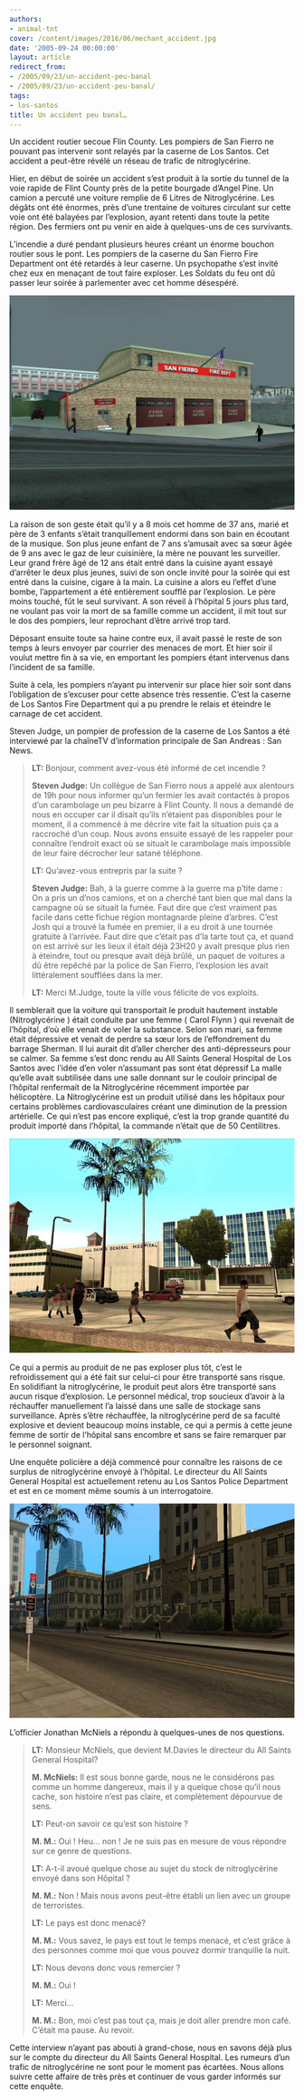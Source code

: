 ```yaml
---
authors:
- animal-tnt
cover: /content/images/2016/06/mechant_accident.jpg
date: '2005-09-24 00:00:00'
layout: article
redirect_from:
- /2005/09/23/un-accident-peu-banal
- /2005/09/23/un-accident-peu-banal/
tags:
- los-santos
title: Un accident peu banal…
---
```



Un accident routier secoue Flin County. Les pompiers de San Fierro ne pouvant pas intervenir sont relayés par la caserne de Los Santos. Cet accident a peut-être révélé un réseau de trafic de nitroglycérine.

Hier, en début de soirée un accident s’est produit à la sortie du tunnel de la voie rapide de Flint County près de la petite bourgade d’Angel Pine. Un camion a percuté une voiture remplie de 6 Litres de Nitroglycérine. Les dégâts ont été énormes, près d’une trentaine de voitures circulant sur cette voie ont été balayées par l’explosion, ayant retenti dans toute la petite région. Des fermiers ont pu venir en aide à quelques-uns de ces survivants.

L’incendie a duré pendant plusieurs heures créant un énorme bouchon routier sous le pont. Les pompiers de la caserne du San Fierro Fire Department ont été retardés à leur caserne. Un psychopathe s’est invité chez eux en menaçant de tout faire exploser. Les Soldats du feu ont dû passer leur soirée à parlementer avec cet homme désespéré.

![](/content/images/2005/01/San%20Fierro%20Fire%20Department.jpg)

La raison de son geste était qu’il y a 8 mois cet homme de 37 ans, marié et père de 3 enfants s’était tranquillement endormi dans son bain en écoutant de la musique. Son plus jeune enfant de 7 ans s’amusait avec sa sœur âgée de 9 ans avec le gaz de leur cuisinière, la mère ne pouvant les surveiller. Leur grand frère âgé de 12 ans était entré dans la cuisine ayant essayé d’arrêter le deux plus jeunes, suivi de son oncle invité pour la soirée qui est entré dans la cuisine, cigare à la main. La cuisine a alors eu l’effet d’une bombe, l’appartement a été entièrement soufflé par l’explosion. Le père moins touché, fût le seul survivant. A son réveil à l’hôpital 5 jours plus tard, ne voulant pas voir la mort de sa famille comme un accident, il mit tout sur le dos des pompiers, leur reprochant d’être arrivé trop tard.

Déposant ensuite toute sa haine contre eux, il avait passé le reste de son temps à leurs envoyer par courrier des menaces de mort. Et hier soir il voulut mettre fin à sa vie, en emportant les pompiers étant intervenus dans l’incident de sa famille.

Suite à cela, les pompiers n’ayant pu intervenir sur place hier soir sont dans l’obligation de s’excuser pour cette absence très ressentie. C’est la caserne de Los Santos Fire Department qui a pu prendre le relais et éteindre le carnage de cet accident.

Steven Judge, un pompier de profession de la caserne de Los Santos a été interviewé par la chaîneTV d’information principale de San Andreas : San News.

> **LT:** Bonjour, comment avez-vous été informé de cet incendie ?
> 
> **Steven Judge:** Un collègue de San Fierro nous a appelé aux alentours de 19h pour nous informer qu’un fermier les avait contactés à propos d’un carambolage un peu bizarre à Flint County. Il nous a demandé de nous en occuper car il disait qu’ils n’étaient pas disponibles pour le moment, il a commencé à me décrire vite fait la situation puis ça a raccroché d’un coup. Nous avons ensuite essayé de les rappeler pour connaître l’endroit exact où se situait le carambolage mais impossible de leur faire décrocher leur satané téléphone.
> 
> **LT:** Qu’avez-vous entrepris par la suite ?
> 
> **Steven Judge:** Bah, à la guerre comme à la guerre ma p’tite dame : On a pris un d’nos camions, et on a cherché tant bien que mal dans la campagne où se situait la fumée. Faut dire que c’est vraiment pas facile dans cette fichue région montagnarde pleine d’arbres. C’est Josh qui a trouvé la fumée en premier, il a eu droit à une tournée gratuite à l’arrivée. Faut dire que c’était pas d’la tarte tout ça, et quand on est arrivé sur les lieux il était déjà 23H20 y avait presque plus rien à éteindre, tout ou presque avait déjà brûlé, un paquet de voitures a dû être repêché par la police de San Fierro, l’explosion les avait littéralement soufflées dans la mer.
> 
> **LT:** Merci M.Judge, toute la ville vous félicite de vos exploits.

Il semblerait que la voiture qui transportait le produit hautement instable (Nitroglycérine ) était conduite par une femme ( Carol Flynn ) qui revenait de l’hôpital, d’où elle venait de voler la substance. Selon son mari, sa femme était dépressive et venait de perdre sa sœur lors de l’effondrement du barrage Sherman. Il lui aurait dit d’aller chercher des anti-dépresseurs pour se calmer. Sa femme s’est donc rendu au All Saints General Hospital de Los Santos avec l’idée d’en voler n’assumant pas sont état dépressif La malle qu’elle avait subtilisée dans une salle donnant sur le couloir principal de l’hôpital renfermait de la Nitroglycérine récemment importée par hélicoptère. La Nitroglycérine est un produit utilisé dans les hôpitaux pour certains problèmes cardiovasculaires créant une diminution de la pression artérielle. Ce qui n’est pas encore expliqué, c’est la trop grande quantité du produit importé dans l’hôpital, la commande n’était que de 50 Centilitres.

![](/content/images/2005/01/Hosto.jpg)

Ce qui a permis au produit de ne pas exploser plus tôt, c’est le refroidissement qui a été fait sur celui-ci pour être transporté sans risque. En solidifiant la nitroglycérine, le produit peut alors être transporté sans aucun risque d’explosion. Le personnel médical, trop soucieux d’avoir à la réchauffer manuellement l’a laissé dans une salle de stockage sans surveillance. Après s’être réchauffée, la nitroglycérine perd de sa faculté explosive et devient beaucoup moins instable, ce qui a permis à cette jeune femme de sortir de l’hôpital sans encombre et sans se faire remarquer par le personnel soignant.

Une enquête policière a déjà commencé pour connaître les raisons de ce surplus de nitroglycérine envoyé à l’hôpital. Le directeur du All Saints General Hospital est actuellement retenu au Los Santos Police Department et est en ce moment même soumis à un interrogatoire.

![](/content/images/2005/01/Los%20Santos%20Police%20Departmen.jpg)

L’officier Jonathan McNiels a répondu à quelques-unes de nos questions.

> **LT:** Monsieur McNiels, que devient M.Davies le directeur du All Saints General Hospital?
> 
> **M. McNiels:** Il est sous bonne garde, nous ne le considérons pas comme un homme dangereux, mais il y a quelque chose qu’il nous cache, son histoire n’est pas claire, et complètement dépourvue de sens.
> 
> **LT:** Peut-on savoir ce qu’est son histoire ?
> 
> **M. M.:** Oui ! Heu… non ! Je ne suis pas en mesure de vous répondre sur ce genre de questions.
> 
> **LT:** A-t-il avoué quelque chose au sujet du stock de nitroglycérine envoyé dans son Hôpital ?
> 
> **M. M.:** Non ! Mais nous avons peut-être établi un lien avec un groupe de terroristes.
> 
> **LT:** Le pays est donc menacé?
> 
> **M. M.:** Vous savez, le pays est tout le temps menacé, et c’est grâce à des personnes comme moi que vous pouvez dormir tranquille la nuit.
> 
> **LT:** Nous devons donc vous remercier ?
> 
> **M. M.:** Oui !
> 
> **LT:** Merci…
> 
> **M. M.:** Bon, moi c’est pas tout ça, mais je doit aller prendre mon café. C’était ma pause. Au revoir.

Cette interview n’ayant pas abouti à grand-chose, nous en savons déjà plus sur le compte du directeur du All Saints General Hospital. Les rumeurs d’un trafic de nitroglycérine ne sont pour le moment pas écartées. Nous allons suivre cette affaire de très près et continuer de vous garder informés sur cette enquête.